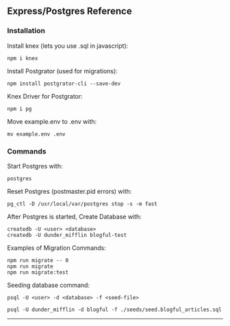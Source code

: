 ## Express/Postgres Reference

### Installation

Install knex (lets you use .sql in javascript):

```
npm i knex
```

Install Postgrator (used for migrations):

```
npm install postgrator-cli --save-dev
```

Knex Driver for Postgrator:

```
npm i pg
```

Move example.env to .env with:

```
mv example.env .env
```

### Commands

Start Postgres with:

```
postgres
```

Reset Postgres (postmaster.pid errors) with:

```
pg_ctl -D /usr/local/var/postgres stop -s -m fast
```

After Postgres is started, Create Database with:

```
createdb -U <user> <database>
createdb -U dunder_mifflin blogful-test
```

Examples of Migration Commands:

```
npm run migrate -- 0
npm run migrate
npm run migrate:test
```

Seeding database command:

```
psql -U <user> -d <database> -f <seed-file>

psql -U dunder_mifflin -d blogful -f ./seeds/seed.blogful_articles.sql
```

---
